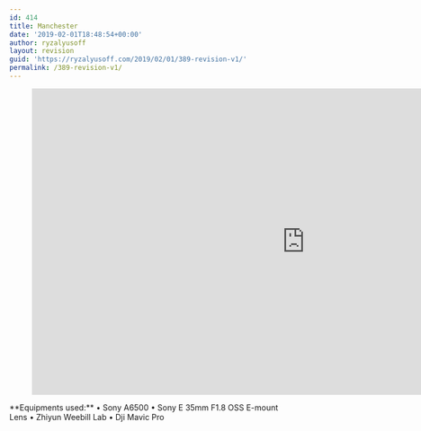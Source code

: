 ```yaml
---
id: 414
title: Manchester
date: '2019-02-01T18:48:54+00:00'
author: ryzalyusoff
layout: revision
guid: 'https://ryzalyusoff.com/2019/02/01/389-revision-v1/'
permalink: /389-revision-v1/
---
```


<figure class="wp-block-embed-youtube wp-block-embed is-type-video is-provider-youtube wp-embed-aspect-16-9 wp-has-aspect-ratio"><div class="wp-block-embed__wrapper"><span class="embed-youtube" style="text-align:center; display: block;"><iframe allowfullscreen="true" class="youtube-player" height="546" src="https://www.youtube.com/embed/d5EM7PmcH4g?version=3&rel=1&fs=1&autohide=2&showsearch=0&showinfo=1&iv_load_policy=1&wmode=transparent" style="border:0;" type="text/html" width="970"></iframe></span></div></figure>  
**Equipments used:**   
• Sony A6500   
• Sony E 35mm F1.8 OSS E-mount Lens   
• Zhiyun Weebill Lab  
 • Dji Mavic Pro